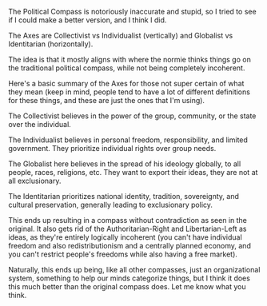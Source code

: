 The Political Compass is notoriously inaccurate and stupid, so I tried to see if I could make a better version, and I think I did.

The Axes are Collectivist vs Individualist (vertically) and Globalist vs Identitarian (horizontally).

The idea is that it mostly aligns with where the normie thinks things go on the traditional political compass, while not being completely incoherent.

Here's a basic summary of the Axes for those not super certain of what they mean (keep in mind, people tend to have a lot of different definitions for these things, and these are just the ones that I'm using).

The Collectivist believes in the power of the group, community, or the state over the individual.

The Individualist believes in personal freedom, responsibility, and limited government. They prioritize individual rights over group needs.

The Globalist here believes in the spread of his ideology globally, to all people, races, religions, etc. They want to export their ideas, they are not at all exclusionary.

The Identitarian prioritizes national identity, tradition, sovereignty, and cultural preservation, generally leading to exclusionary policy.

This ends up resulting in a compass without contradiction as seen in the original. It also gets rid of the Authoritarian-Right and Libertarian-Left as ideas, as they're entirely logically incoherent (you can't have individual freedom and also redistributionism and a centrally planned economy, and you can't restrict people's freedoms while also having a free market).

Naturally, this ends up being, like all other compasses, just an organizational system, something to help our minds categorize things, but I think it does this much better than the original compass does. Let me know what you think.
